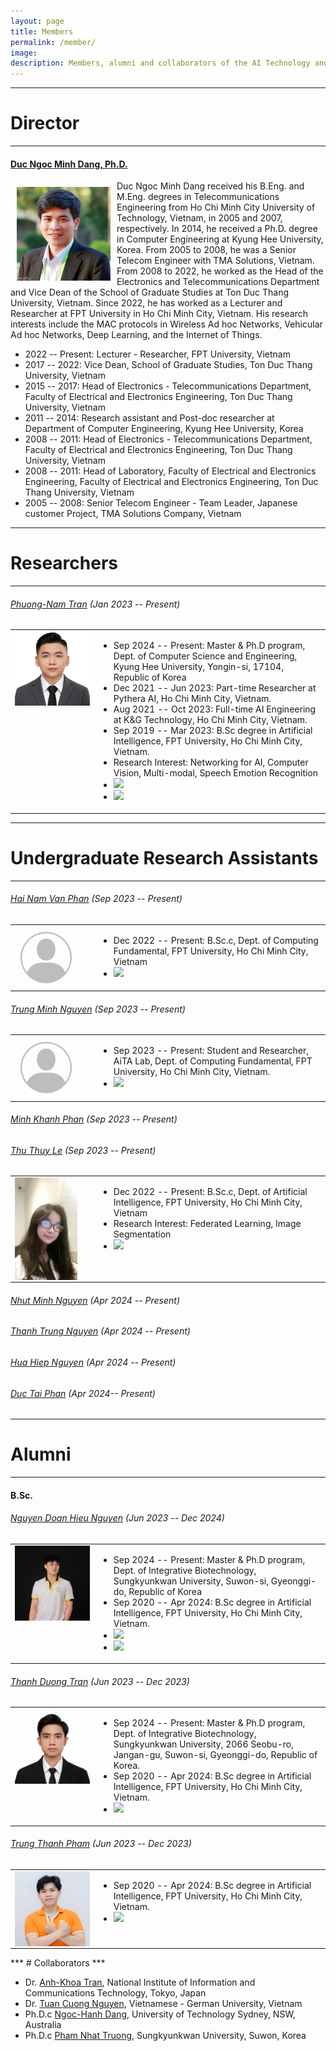 ```yaml
---
layout: page
title: Members
permalink: /member/
image: 
description: Members, alumni and collaborators of the AI Technology and Application Research Lab at the FPT University, Ho Chi Minh Campus
---
```



***
# Director
***

#### [Duc Ngoc Minh Dang, Ph.D.](/member/dnmduc)

<img align="left" src="/images/Members/Director/avatar.jpg" style="width : 150px; height : 150px; margin : 10px">

Duc Ngoc Minh Dang received his B.Eng. and M.Eng. degrees in Telecommunications Engineering from Ho Chi Minh City University of Technology, Vietnam, in 2005 and 2007, respectively. In 2014, he received a Ph.D. degree in Computer Engineering at Kyung Hee University, Korea. From 2005 to 2008, he was a Senior Telecom Engineer with TMA Solutions, Vietnam. From 2008 to 2022, he worked as the Head of the Electronics and Telecommunications Department and Vice Dean of the School of Graduate Studies at Ton Duc Thang University, Vietnam. Since 2022, he has worked as a Lecturer and Researcher at FPT University in Ho Chi Minh City, Vietnam. His research interests include the MAC protocols in Wireless Ad hoc Networks, Vehicular Ad hoc Networks, Deep Learning, and the Internet of Things.

* 2022 -- Present: Lecturer - Researcher, FPT University, Vietnam
* 2017 -- 2022: Vice Dean, School of Graduate Studies, Ton Duc Thang University, Vietnam
* 2015 -- 2017: Head of Electronics - Telecommunications Department, Faculty of Electrical and Electronics Engineering, Ton Duc Thang University, Vietnam
* 2011 -- 2014: Research assistant and Post-doc researcher at Department of Computer Engineering, Kyung Hee University, Korea
* 2008 -- 2011: Head of Electronics - Telecommunications Department, Faculty of Electrical and Electronics Engineering, Ton Duc Thang University, Vietnam
* 2008 -- 2011: Head of Laboratory, Faculty of Electrical and Electronics Engineering, Faculty of Electrical and Electronics Engineering, Ton Duc Thang University, Vietnam 
* 2005 -- 2008: Senior Telecom Engineer - Team Leader, Japanese customer Project, TMA Solutions Company, Vietnam

***
# Researchers
***

###### [Phuong-Nam Tran](/member/tpnam) (Jan 2023 -- Present)

<table border="0">  
	<tr valign="top">
		<td width="120"><img align="left" width="150px" margin="10px" src="/images/Members/Researchers/tpnam/avatar.jpg"/></td>  
		<td><ul>
			<li>Sep 2024 -- Present: Master & Ph.D program, Dept. of Computer Science and Engineering, Kyung Hee University, Yongin-si, 17104, Republic of Korea</li>
			<li>Dec 2021 -- Jun 2023: Part-time Researcher at Pythera AI, Ho Chi Minh City, Vietnam.</li>
			<li>Aug 2021 -- Oct 2023: Full-time AI Engineering at K&G Technology, Ho Chi Minh City, Vietnam.</li>
            <li>Sep 2019 -- Mar 2023: B.Sc degree in Artificial Intelligence, FPT University, Ho Chi Minh City, Vietnam.</li>
			<li>Research Interest: Networking for AI, Computer Vision, Multi-modal, Speech Emotion Recognition</li>				
			<li><a href="https://github.com/tpnam0901"><img src="https://img.shields.io/badge/GitHub-181717?style=flat-square&logo=GitHub"></a></li>
			<li><a href="https://tpnam0901.github.io"><img src="https://img.shields.io/badge/-Personal%20Page-0C2E86?style=flat-square&logo=%2Fe%2F&logoColor=FFFFFF"></a></li>
		</ul></td>
	</tr>
</table>

***
# Undergraduate Research Assistants
***

###### [Hai Nam Van Phan](/member/pvhnam) (Sep 2023 -- Present)
<table border="0">  
	<tr valign="top">
		<td width="120"><img align="left" width="100px" margin="10px" src="/images/Members/UndergraduateResearchAssistants/pvhnam/avatar.jpg"/></td>  
		<td><ul>
			<li>Dec 2022 -- Present: B.Sc.c, Dept. of Computing Fundamental, FPT University, Ho Chi Minh City, Vietnam</li>			
            <li><a href="https://orcid.org/0009-0008-2588-5235"><img src="https://img.shields.io/badge/ORCID-A6CE39?style=flat-square&logo=ORCID&logoColor=white"></a></li>
		</ul></td>
	</tr>
</table>

###### [Trung Minh Nguyen](/member/nmtrung) (Sep 2023 -- Present)
<table border="0">  
	<tr valign="top">
		<td width="120"><img align="left" width="100px" margin="10px" src="/images/Members/UndergraduateResearchAssistants/nmtrung/avatar.jpg"/></td>  
		<td><ul>
			<li>Sep 2023 -- Present: Student and Researcher, AiTA Lab, Dept. of Computing Fundamental, FPT University, Ho Chi Minh City, Vietnam.</li>			
            <li><a href="https://nmihtrug.github.io/"><img src="https://img.shields.io/badge/-Personal%20Page-0C2E86?style=flat-square&logo=%2Fe%2F&logoColor=FFFFFF"></a></li>
		</ul></td>
	</tr>
</table>

###### [Minh Khanh Phan](/member/pmkhanh) (Sep 2023 -- Present)

###### [Thu Thuy Le](/member/ltthuy) (Sep 2023 -- Present)
<table border="0">  
	<tr valign="top">
		<td width="120"><img align="left" width="100px" margin="10px" src="/images/Members/UndergraduateResearchAssistants/ltthuy/avatar.jpg"/></td>  
		<td><ul>
			<li>Dec 2022 -- Present: B.Sc.c, Dept. of Artificial Intelligence, FPT University, Ho Chi Minh City, Vietnam</li>		
			<li>Research Interest: Federated Learning, Image Segmentation</li>			
            <li><a href="https://shuilee.github.io/"><img src="https://img.shields.io/badge/-Personal%20Page-0C2E86?style=flat-square&logo=%2Fe%2F&logoColor=FFFFFF"></a></li>
		</ul></td>
	</tr>
</table>

###### [Nhut Minh Nguyen](/member/nmnhut) (Apr 2024 -- Present)

###### [Thanh Trung Nguyen](/member/nttrung) (Apr 2024 -- Present)

###### [Hua Hiep Nguyen](/member/nhhiep) (Apr 2024 -- Present)

###### [Duc Tai Phan](/member/pdtai) (Apr 2024-- Present)

***
# Alumni
***

<!-- #### Ph.D.

* TBA

#### M.Sc.

* TBA -->

#### B.Sc.

###### [Nguyen Doan Hieu Nguyen](/member/ndhieunguyen) (Jun 2023 -- Dec 2024)

<table border="0">  
	<tr valign="top">
		<td width="120"><img align="left" width="150px" margin="10px" src="/images/Members/Alumni/ndhieunguyen/avatar.jpg"/></td>  
		<td><ul>
			<li>Sep 2024 -- Present: Master & Ph.D program, Dept. of Integrative Biotechnology, Sungkyunkwan University, Suwon-si, Gyeonggi-do, Republic of Korea</li>
            <li>Sep 2020 -- Apr 2024: B.Sc degree in Artificial Intelligence, FPT University, Ho Chi Minh City, Vietnam.</li>		
			<li><a href="https://github.com/ndhieunguyen"><img src="https://img.shields.io/badge/GitHub-181717?style=flat-square&logo=GitHub"></a></li>
			<li><a href="https://ndhieunguyen.github.io"><img src="https://img.shields.io/badge/-Personal%20Page-0C2E86?style=flat-square&logo=%2Fe%2F&logoColor=FFFFFF"></a></li>
		</ul></td>
	</tr>
</table>

###### [Thanh Duong Tran](/member/ttduong) (Jun 2023 -- Dec 2023)
<table border="0">  
	<tr valign="top">
		<td width="120"><img align="left" width="150px" margin="10px" src="/images/Members/Alumni/ttduong/avatar.jpg"/></td>  
		<td><ul>
			<li>Sep 2024 -- Present: Master & Ph.D program, Dept. of Integrative Biotechnology, Sungkyunkwan University, 2066 Seobu-ro, Jangan-gu, Suwon-si, Gyeonggi-do, Republic of Korea.</li>
            <li>Sep 2020 -- Apr 2024: B.Sc degree in Artificial Intelligence, FPT University, Ho Chi Minh City, Vietnam.</li>		
			<li><a href="https://duongttr.github.io/"><img src="https://img.shields.io/badge/-Personal%20Page-0C2E86?style=flat-square&logo=%2Fe%2F&logoColor=FFFFFF"></a></li>
		</ul></td>
	</tr>
</table>

###### [Trung Thanh Pham](/member/pttrung) (Jun 2023 -- Dec 2023)

<table border="0">  
	<tr valign="top">
		<td width="120"><img align="left" width="150px" margin="10px" src="/images/Members/Alumni/pttrung/avatar.jpg"/></td>  
		<td><ul>
            <li>Sep 2020 -- Apr 2024: B.Sc degree in Artificial Intelligence, FPT University, Ho Chi Minh City, Vietnam.</li>		
			<li><a href="https://github.com/KevinRoller"><img src="https://img.shields.io/badge/GitHub-181717?style=flat-square&logo=GitHub"></a></li>
		</ul></td>
	</tr>
</table>
***
# Collaborators
***

* Dr. [Anh-Khoa Tran](https://dblp.org/pid/203/1237.html), National Institute of Information and Communications Technology, Tokyo, Japan
* Dr. [Tuan Cuong Nguyen](https://ntcuong2103.github.io/), Vietnamese - German University, Vietnam
* Ph.D.c [Ngoc-Hanh Dang](https://scholar.google.com/citations?user=RuwRj8EAAAAJ&hl=en), University of Technology Sydney, NSW, Australia
* Ph.D.c [Pham Nhat Truong](https://nhattruongpham.github.io/), Sungkyunkwan University, Suwon, Korea